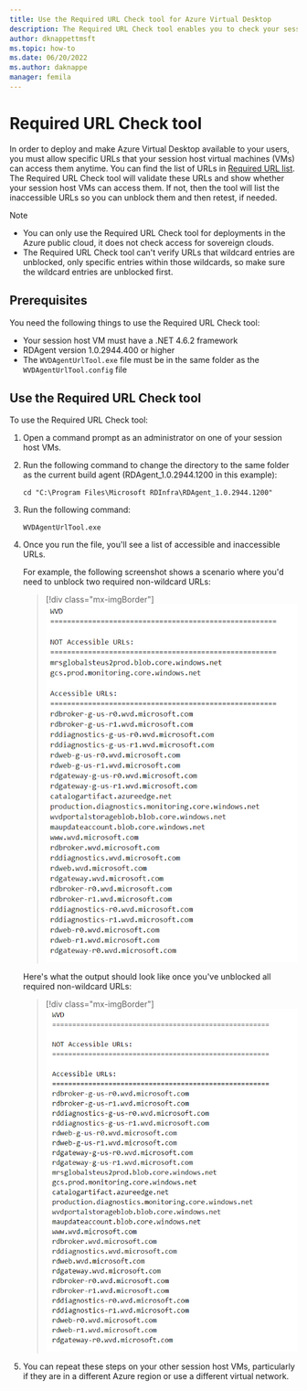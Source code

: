 ```yaml
---
title: Use the Required URL Check tool for Azure Virtual Desktop
description: The Required URL Check tool enables you to check your session host virtual machines can access the required URLs to ensure Azure Virtual Desktop works as intended.
author: dknappettmsft
ms.topic: how-to
ms.date: 06/20/2022
ms.author: daknappe
manager: femila
---
```


# Required URL Check tool

In order to deploy and make Azure Virtual Desktop available to your users, you must allow specific URLs that your session host virtual machines (VMs) can access them anytime. You can find the list of URLs in [Required URL list](safe-url-list.md). The Required URL Check tool will validate these URLs and show whether your session host VMs can access them. If not, then the tool will list the inaccessible URLs so you can unblock them and then retest, if needed.

> [!NOTE]
> - You can only use the Required URL Check tool for deployments in the Azure public cloud, it does not check access for sovereign clouds.
> - The Required URL Check tool can't verify URLs that wildcard entries are unblocked, only specific entries within those wildcards, so make sure the wildcard entries are unblocked first.

## Prerequisites

You need the following things to use the Required URL Check tool:

- Your session host VM must have a .NET 4.6.2 framework
- RDAgent version 1.0.2944.400 or higher
- The `WVDAgentUrlTool.exe` file must be in the same folder as the `WVDAgentUrlTool.config` file

## Use the Required URL Check tool

To use the Required URL Check tool:

1. Open a command prompt as an administrator on one of your session host VMs.

1. Run the following command to change the directory to the same folder as the current build agent (RDAgent_1.0.2944.1200 in this example):

    ```console
    cd "C:\Program Files\Microsoft RDInfra\RDAgent_1.0.2944.1200"
    ```

1. Run the following command:

    ```console
    WVDAgentUrlTool.exe
    ```
 
1. Once you run the file, you'll see a list of accessible and inaccessible URLs.

    For example, the following screenshot shows a scenario where you'd need to unblock two required non-wildcard URLs:

    > [!div class="mx-imgBorder"]
    > ![Screenshot of non-accessible URLs output.](media/noaccess.png)
    
    Here's what the output should look like once you've unblocked all required non-wildcard URLs:

    > [!div class="mx-imgBorder"]
    > ![Screenshot of accessible URLs output.](media/access.png)

1. You can repeat these steps on your other session host VMs, particularly if they are in a different Azure region or use a different virtual network.
